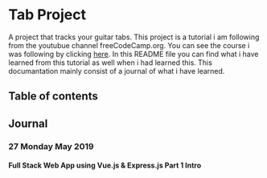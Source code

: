 # Tab Project
A project that tracks your guitar tabs. This project is a tutorial i am following from the youtubue channel freeCodeCamp.org. You can see the course i was following by clicking [here](https://www.youtube.com/watch?v=Fa4cRMaTDUI&t=183s). In this README file you can find what i have learned from this tutorial as well when i had learned this. This documantation mainly consist of a journal of what i have learned.

## Table of contents

## Journal
### 27 Monday May 2019
#### Full Stack Web App using Vue.js & Express.js Part 1 Intro